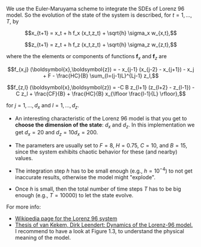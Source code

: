 We use the Euler-Maruyama scheme to integrate the SDEs of Lorenz 96 model. So the evolution of the state of the system is described, for $t=1,\ldots,T$, by

$$x_{t+1} = x_t + h f_x (x_t,z_t)  + \sqrt{h} \sigma_x w_{x,t},$$
 
$$z_{t+1} = z_t + h f_z (x_t,z_t) + \sqrt{h} \sigma_z w_{z,t},$$

where the the elements or components of functions $\boldsymbol{f}_x$ and $\boldsymbol{f}_z$ are

$$f_{x,j} (\boldsymbol{x},\boldsymbol{z}) = - x_{j-1} (x_{j-2} - x_{j+1}) - x_j + F - \frac{HC}{B} \sum_{l=(j-1)L}^{Lj-1} z_l,$$

$$f_{z,l} (\boldsymbol{x},\boldsymbol{z}) = -C B z_{l+1} (z_{l+2} - z_{l-1}) - C z_l + \frac{CF}{B} + \frac{HC}{B} x_{\lfloor \frac{l-1}{L} \rfloor},$$

for $j = 1, \ldots, d_x$ and $l = 1,\ldots, d_z$.

* An interesting characteristic of the Lorenz 96 model is that you get to **choose the dimension of the state**: $d_x$ and $d_z$. In this implementation we get $d_x = 20$ and $d_z = 10 d_x = 200$.

* The parameters are usually set to $F = 8$, $H = 0.75$, $C = 10$, and $B = 15$, since the system exhibits chaotic behavior for these (and nearby) values.

* The integration step $h$ has to be small enough (e.g., $h = 10^{-4}$) to not get inaccurate results, otherwise the model might "explode". 

* Once $h$ is small, then the total number of time steps $T$ has to be big enough (e.g., $T = 10000$) to let the state evolve. 

For more info:
* [Wikipedia page for the Lorenz 96 system](https://en.wikipedia.org/wiki/Lorenz_96_model)
* [Thesis of van Kekem, Dirk Leendert: Dynamics of the Lorenz-96 model.](https://pure.rug.nl/ws/portalfiles/portal/65106850/1_Introduction.pdf) I recommend to have a look at Figure 1.3, to understand the physical meaning of the model.
